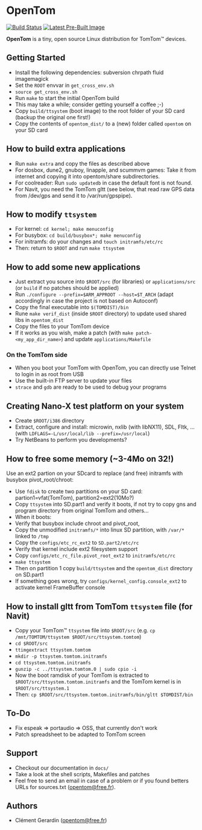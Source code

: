 # OpenTom

[![Build Status](https://img.shields.io/circleci/project/github/george-hopkins/opentom/master.svg)](https://circleci.com/gh/george-hopkins/opentom)
[![Latest Pre-Built Image](https://img.shields.io/badge/pre--built%20image-latest-green.svg)](https://circleci.com/api/v1/project/george-hopkins/opentom/latest/artifacts/0//home/ubuntu/opentom/target/opentom.tar.gz?branch=master&filter=successful)

**OpenTom** is a tiny, open source Linux distribution for TomTom™ devices.


## Getting Started

- Install the following dependencies: subversion chrpath fluid imagemagick
- Set the `ROOT` envvar in `get_cross_env.sh`
- `source get_cross_env.sh`
- Run `make` to start the initial OpenTom build
- This may take a while; consider getting yourself a coffee ;-)
- Copy `build/ttsystem` (boot image) to the root folder of your SD card (backup the original one first!)
- Copy the contents of `opentom_dist/` to a (new) folder called `opentom` on your SD card


## How to build extra applications
- Run `make extra` and copy the files as described above
- For dosbox, dune2, gnuboy, linapple, and scummvm games: Take it from internet and copying it into opentom/share subdirectories.
- For coolreader: Run `sudo updatedb` in case the default font is not found.
- For Navit, you need the TomTom gltt (see below, that read raw GPS data from /dev/gps and send it to /var/run/gpspipe).


## How to modify `ttsystem`

- For kernel: `cd kernel; make menuconfig`
- For busybox: `cd build/busybox*; make menuconfig`
- For initramfs: do your changes and `touch initramfs/etc/rc`
- Then: return to `$ROOT` and run `make ttsystem`


## How to add some new applications

- Just extract you source into `$ROOT/src` (for libraries) or `applications/src` (or `build` if no patches should be applied)
- Run `./configure --prefix=$ARM_APPROOT --host=$T_ARCH` (adapt accordingly in case the project is not based on Autoconf)
- Copy the final executable into `$(TOMDIST)/bin`
- Rune `make verif_dist` (inside `$ROOT` directory) to update used shared libs in `opentom_dist`
- Copy the files to your TomTom device
- If it works as you wish, make a patch (with `make patch-<my_app_dir_name>`) and update `applications/Makefile`

### On the TomTom side
- When you boot your TomTom with OpenTom, you can directly use Telnet to login in as root from USB
- Use the built-in FTP server to update your files
- `strace` and `gdb` are ready to be used to debug your programs


## Creating Nano-X test platform on your system

- Create `$ROOT/i386` directory
- Extract, configure and install: microwin, nxlib (with libNX11), SDL, Fltk, ... (with `LDFLAGS=-L/usr/local/lib --prefix=/usr/local`)
- Try NetBeans to perform you developments?


## How to free some memory (~3-4Mo on 32!)

Use an ext2 partion on your SDcard to replace (and free) initramfs with busybox pivot_root/chroot:

- Use `fdisk` to create two partitions on your SD card: partion1=vfat(TomTom), partition2=ext2(10Mo?)
- Copy `ttsystem` into SD.part1 and verify it boots, if not try to copy gns and program directory from original TomTom and others...
- When it boots:
- Verify that busybox include chroot and pivot_root,
- Copy the unmodified `initramfs/*` into linux SD partition, with `/var/*` linked to `/tmp`
- Copy the `configs/etc_rc_ext2` to `SD.part2/etc/rc`
- Verify that kernel include ext2 filesystem support
- Copy `configs/etc_rc_file.pivot_root_ext2` to `initramfs/etc/rc`
- `make ttsystem`
- Then on partition 1 copy `build/ttsystem` and the `opentom_dist` directory on SD.part1
- If something goes wrong, try `configs/kernel_config.console_ext2` to activate kernel FrameBuffer console


## How to install gltt from TomTom `ttsystem` file (for Navit)

- Copy your TomTom™ `ttsystem` file into `$ROOT/src` (e.g. `cp /mnt/TOMTOM/ttsystem $ROOT/src/ttsystem.tomtom`)
- `cd $ROOT/src`
- `ttimgextract ttsystem.tomtom `
- `mkdir -p ttsystem.tomtom.initramfs`
- `cd ttsystem.tomtom.initramfs`
- `gunzip -c ../ttsystem.tomtom.0 | sudo cpio -i`
- Now the boot ramdisk of your TomTom is extracted to `$ROOT/src/ttsystem.tomtom.initramfs` and the TomTom kernel is in `$ROOT/src/ttsystem.1`
- Then: `cp $ROOT/src/ttsystem.tomtom.initramfs/bin/gltt $TOMDIST/bin`


## To-Do

- Fix espeak => portaudio => OSS, that currently don't work
- Patch spreadsheet to be adapted to TomTom screen


## Support

- Checkout our documentation in `docs/`
- Take a look at the shell scripts, Makefiles and patches
- Feel free to send an email in case of a problem or if you found betters URLs for sources.txt (opentom@free.fr).


## Authors

- Clément Gerardin (opentom@free.fr)
